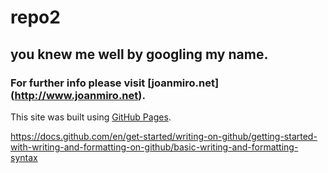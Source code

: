 # repo2
## you knew me well by googling my name. 
### For further info please visit [joanmiro.net] (http://www.joanmiro.net).

This site was built using [GitHub Pages](https://pages.github.com/).


https://docs.github.com/en/get-started/writing-on-github/getting-started-with-writing-and-formatting-on-github/basic-writing-and-formatting-syntax
